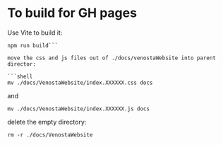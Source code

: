 
# To build for GH pages

Use Vite to build it:

```shell
npm run build```

move the css and js files out of ./docs/venostaWebsite into parent director:

```shell
mv ./docs/VenostaWebsite/index.XXXXXX.css docs
```

and

```shell
mv ./docs/VenostaWebsite/index.XXXXXX.js docs
```

delete the empty directory:

```shell
rm -r ./docs/VenostaWebsite
```

